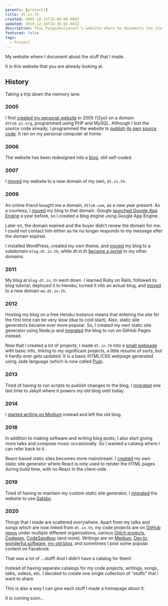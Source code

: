 ```yaml
---
parents: [projects]
title: dt.in.th
created: 2005-10-15T16:00:00.000Z
updated: 2019-12-16T15:36:02.663Z
description: Thai Pangsakulyanont’s website where he documents the stuffs he made.
featured: false
tags:
  - Project
---
```


My website where I document about the stuff that I made.

It is this website that you are already looking at.

## History

Taking a trip down the memory lane.

### 2005

I first [created my personal website](https://web.archive.org/web/20060417193928/http://dttvb.yi.org/) in 2005 (12yo) on a domain `dttvb.yi.org`, programmed using PHP and MySQL. Although I lost the source code already, I programmed the website to [publish](https://web.archive.org/web/20060523215042/http://dttvb.yi.org/src/home.php?showsource=1) [its](https://web.archive.org/web/20060523214938/http://dttvb.yi.org/?showsource_header=1) [own](https://web.archive.org/web/20060523214923/http://dttvb.yi.org/?showsource_footer=1) [source](https://web.archive.org/web/20060523214621/http://dttvb.yi.org/?showsource_common_one=1) [code](https://web.archive.org/web/20060523214830/http://dttvb.yi.org/script.js). It ran on my personal computer at home.

### 2006

The website has been redesigned into a [blog](https://web.archive.org/web/20070214084821/http://dttvb.yi.org:80/), still self-coded.

### 2007

I [moved](https://web.archive.org/web/20071213194403/http://dt.in.th:80/) my website to a new domain of my own, `dt.in.th`.

### 2009

An online friend bought me a domain, `dttvb.com`, as a new year present. As a courtesy, I [moved](https://web.archive.org/web/20090420144553/http://dt.in.th/) my blog to that domain. Google [launched Google App Engine](http://googleappengine.blogspot.com/2008/04/introducing-google-app-engine-our-new.html) a year before, so I created a blog engine using Google App Engine.

Later on, the domain expired and the buyer didn’t renew the domain for me. I could not contact him either as he no longer responds to my message after the domain expired.

I installed WordPress, created my own theme, and [moved](https://web.archive.org/web/20100422200600/http://blog.dt.in.th:80/) my blog to a subdomain `blog.dt.in.th`, while dt.in.th [became a portal](https://web.archive.org/web/20111231021608/http://dt.in.th:80/) to my other domains.

### 2011

My blog at `blog.dt.in.th` went down. I learned Ruby on Rails, followed its blog tutorial, deployed it to Heroku, turned it into an actual blog, and [moved](https://web.archive.org/web/20120122142022/http://me.dt.in.th:80/) to a new domain `me.dt.in.th`.

### 2012

Hosting my blog on a free Heroku instance means that entering the site for the first time can be very slow (due to cold start). Also, static site generators became ever more popular. So, I created my own static site generator using Node.js and [migrated](https://web.archive.org/web/20120712155827/http://me.dt.in.th:80/) the blog to run on GitHub Pages instead.

Now that I created a lot of projects, I made `dt.in.th` into a [small webpage](https://web.archive.org/web/20120629123821/http://dt.in.th:80/) with basic info, linking to my significant projects, a little resume of sorts, but it hardly ever gets updated. It is a basic HTML/CSS webpage generated using Jade language (which is now called [Pug](https://pugjs.org/api/getting-started.html)).

### 2013

Tired of having to run scripts to publish changes to the blog, I [migrated](https://me.dt.in.th/) one last time to Jekyll where it powers my old blog until today.

### 2014

I [started writing on Medium](https://medium.com/@dtinth) instead and left the old blog.

### 2018

In addition to making software and writing blog posts, I also start giving more talks and compose music occasionally. So I wanted a catalog where I can refer back to it.

React-based static sites becomes more mainstream. I [created](https://github.com/dtinth/dt.in.th/tree/before-gatsby) my own static site generator where React is only used to render the HTML pages during build time, with no React in the client-side.

### 2019

Tired of having to maintain my custom static site generator, I [migrated](https://github.com/dtinth/dt.in.th/pull/3) the website to use [Gatsby](https://www.gatsbyjs.org/).

### 2020

Things that I made are scattered everywhere. Apart from my talks and songs which are now linked from `dt.in.th`, my code projects are on [GitHub repos](https://github.com/dtinth) under multiple different organizations, various [Glitch projects](https://glitch.com/@dtinth), [Codepen](https://codepen.io/dtinth), [CodeSandbox](https://codesandbox.io/u/dtinth) (and more). Writings are on [Medium](https://medium.com/@dtinth), [Dev.to](https://dev.to/dtinth/), [wonderful.software](https://wonderful.software), [my old blog](https://me.dt.in.th/), and sometimes I post some popular content on Facebook.

That was a lot of …stuff! And I didn’t have a catalog for them!

Instead of having separate catalogs for my code projects, writings, songs, talks, videos, etc. I decided to create one single collection of “stuffs” that I want to share.

This is also a way I can give each stuff I made a homepage about it.

It is coming soon…

